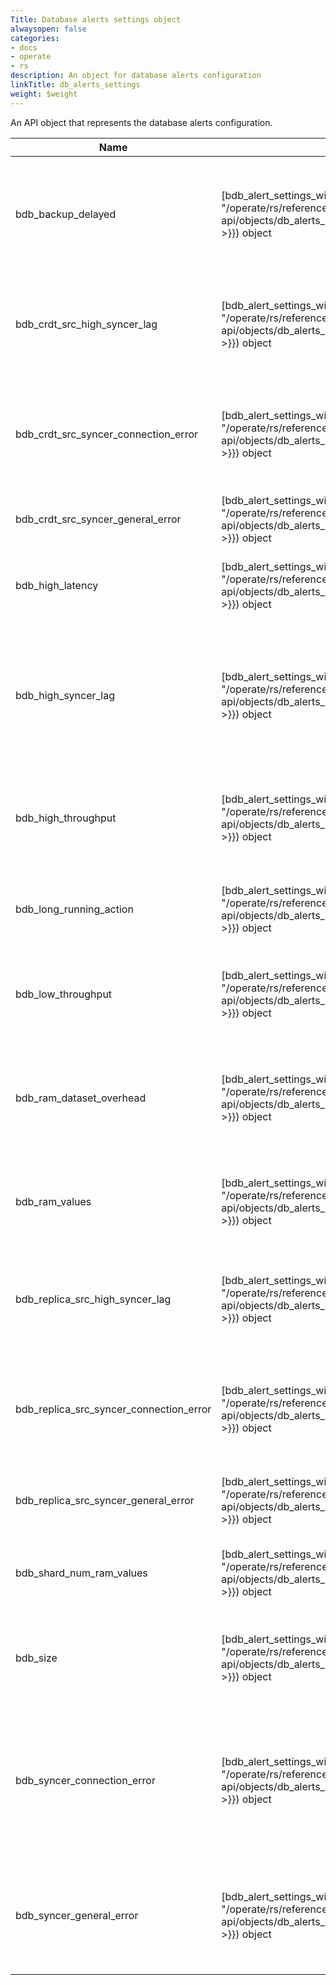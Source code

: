 ```yaml
---
Title: Database alerts settings object
alwaysopen: false
categories:
- docs
- operate
- rs
description: An object for database alerts configuration
linkTitle: db_alerts_settings
weight: $weight
---
```


An API object that represents the database alerts configuration.

| Name | Type/Value | Description |
|------|------------|-------------|
| bdb_backup_delayed | [bdb_alert_settings_with_threshold]({{< relref "/operate/rs/references/rest-api/objects/db_alerts_settings/bdb_alert_settings_with_threshold" >}}) object | Periodic backup has been delayed for longer than specified threshold value (minutes) |
| bdb_crdt_src_high_syncer_lag | [bdb_alert_settings_with_threshold]({{< relref "/operate/rs/references/rest-api/objects/db_alerts_settings/bdb_alert_settings_with_threshold" >}}) object | CRDB source sync lag is higher than specified threshold value (seconds) |
| bdb_crdt_src_syncer_connection_error | [bdb_alert_settings_with_threshold]({{< relref "/operate/rs/references/rest-api/objects/db_alerts_settings/bdb_alert_settings_with_threshold" >}}) object | CRDB source sync had a connection error while trying to connect to replica source |
| bdb_crdt_src_syncer_general_error | [bdb_alert_settings_with_threshold]({{< relref "/operate/rs/references/rest-api/objects/db_alerts_settings/bdb_alert_settings_with_threshold" >}}) object | CRDB sync encountered in general error |
| bdb_high_latency | [bdb_alert_settings_with_threshold]({{< relref "/operate/rs/references/rest-api/objects/db_alerts_settings/bdb_alert_settings_with_threshold" >}}) object | Latency is higher than specified threshold value (microsec) |
| bdb_high_syncer_lag | [bdb_alert_settings_with_threshold]({{< relref "/operate/rs/references/rest-api/objects/db_alerts_settings/bdb_alert_settings_with_threshold" >}}) object | Replica of sync lag is higher than specified threshold value (seconds) (deprecated as of Redis Enterprise v5.0.1) |
| bdb_high_throughput | [bdb_alert_settings_with_threshold]({{< relref "/operate/rs/references/rest-api/objects/db_alerts_settings/bdb_alert_settings_with_threshold" >}}) object | Throughput is higher than specified threshold value (requests / sec) |
| bdb_long_running_action | [bdb_alert_settings_with_threshold]({{< relref "/operate/rs/references/rest-api/objects/db_alerts_settings/bdb_alert_settings_with_threshold" >}}) object | An alert for state machines that are running for too long |
| bdb_low_throughput | [bdb_alert_settings_with_threshold]({{< relref "/operate/rs/references/rest-api/objects/db_alerts_settings/bdb_alert_settings_with_threshold" >}}) object | Throughput is lower than specified threshold value (requests / sec) |
| bdb_ram_dataset_overhead | [bdb_alert_settings_with_threshold]({{< relref "/operate/rs/references/rest-api/objects/db_alerts_settings/bdb_alert_settings_with_threshold" >}}) object | Dataset RAM overhead of a shard has reached the threshold value (% of its RAM limit) |
| bdb_ram_values | [bdb_alert_settings_with_threshold]({{< relref "/operate/rs/references/rest-api/objects/db_alerts_settings/bdb_alert_settings_with_threshold" >}}) object | Percent of values kept in a shard's RAM is lower than (% of its key count) |
| bdb_replica_src_high_syncer_lag | [bdb_alert_settings_with_threshold]({{< relref "/operate/rs/references/rest-api/objects/db_alerts_settings/bdb_alert_settings_with_threshold" >}}) object | Replica of source sync lag is higher than specified threshold value (seconds) |
| bdb_replica_src_syncer_connection_error | [bdb_alert_settings_with_threshold]({{< relref "/operate/rs/references/rest-api/objects/db_alerts_settings/bdb_alert_settings_with_threshold" >}}) object | Replica of source sync has connection error while trying to connect replica source |
| bdb_replica_src_syncer_general_error | [bdb_alert_settings_with_threshold]({{< relref "/operate/rs/references/rest-api/objects/db_alerts_settings/bdb_alert_settings_with_threshold" >}}) object | Replica of sync encountered in general error |
| bdb_shard_num_ram_values | [bdb_alert_settings_with_threshold]({{< relref "/operate/rs/references/rest-api/objects/db_alerts_settings/bdb_alert_settings_with_threshold" >}}) object | Number of values kept in a shard's RAM is lower than (values) |
| bdb_size | [bdb_alert_settings_with_threshold]({{< relref "/operate/rs/references/rest-api/objects/db_alerts_settings/bdb_alert_settings_with_threshold" >}}) object | Dataset size has reached the threshold value \(% of the memory limit) |
| bdb_syncer_connection_error | [bdb_alert_settings_with_threshold]({{< relref "/operate/rs/references/rest-api/objects/db_alerts_settings/bdb_alert_settings_with_threshold" >}}) object | Replica of sync has connection error while trying to connect replica source (deprecated as of Redis Enterprise v5.0.1) |
| bdb_syncer_general_error | [bdb_alert_settings_with_threshold]({{< relref "/operate/rs/references/rest-api/objects/db_alerts_settings/bdb_alert_settings_with_threshold" >}}) object | Replica of sync encountered in general error (deprecated as of Redis Enterprise v5.0.1) |
